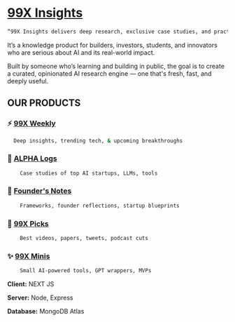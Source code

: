 # [99X Insights](https://99xinsights.vercel.app/)

```bash
“99X Insights delivers deep research, exclusive case studies, and practical breakdowns of AI, tech, and innovation — in formats Gen Z founders, builders, and learners actually want”
```

It’s a knowledge product for builders, investors, students, and innovators who are serious about AI and its real-world impact.

Built by someone who’s learning and building in public, the goal is to create a curated, opinionated AI research engine — one that's fresh, fast, and deeply useful.

## OUR PRODUCTS

### ⚡ [99X Weekly](https://99xinsights.vercel.app/)

```bash
  Deep insights, trending tech, & upcoming breakthroughs
```

### 🧠 [ALPHA Logs](https://99xinsights.vercel.app/)

```bash
  	Case studies of top AI startups, LLMs, tools
```

### 🎯 [Founder's Notes](https://99xinsights.vercel.app/)

```bash
  	Frameworks, founder reflections, startup blueprints
```

### 🚀 [99X Picks](https://99xinsights.vercel.app/)

```bash
  	Best videos, papers, tweets, podcast cuts
```


### ✨ [99X Minis](https://99xinsights.vercel.app/)

```bash
  	Small AI-powered tools, GPT wrappers, MVPs

```


**Client:** NEXT JS

**Server:** Node, Express

**Database:** MongoDB Atlas

